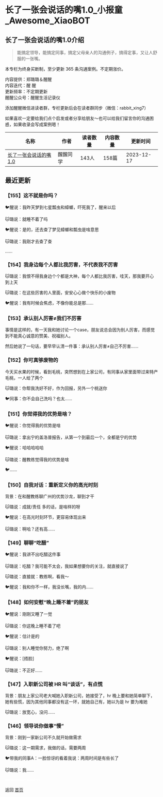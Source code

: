 # 长了一张会说话的嘴1.0_小报童_Awesome_XiaoBOT

## 长了一张会说话的嘴1.0介绍
> 能搞定领导，能搞定同事，搞定父母亲人的沟通例子，搞得定事，又让人舒服的一张嘴。    
    
本专栏为终身买断制，至少更新 365 条沟通案例。不定期涨价。    
    
内容提供：郑璐璐＆醒醒    
内容迭代：醒 醒    
更新频率：不定期更新    
醒醒公众号：醒醒生活记录仪    
    
添加醒醒微信进读者群，专栏更新后会在读者群同步（微信：rabbit_xing7）    
    
如果喜欢一定要给我们点个启发或者分享给朋友～也可以给我们留言你的沟通困惑，如果收录会写成案例嗯！  
  


|名称|作者|读者数量|内容数量|更新时间|
|---|---|---|---|---|
|[长了一张会说话的嘴1.0](https://xiaobot.net/p/goodtalk?refer=0b133df9-27dc-423b-8101-639049001c13)|醒醒同学|143人|158篇|2023-12-17|

## 最近更新
### 【155】这不就是你吗？

🐦醒说：我昨天梦到七星瓢虫和蟑螂，吓死我了，醒来以后

🐱璐说：就睡不着了吗

🐦醒说：是的，还去查了梦见蟑螂和瓢虫是啥意思

🐱璐说：我刚才去查了查

......

### 【154】我身边每个人都比我厉害，不代表我不厉害

🐱璐说：我恨不得我身边个个都是大神，每个人都比我厉害，哇天，那我要开心到上天

🐱璐说：在这些厉害的人里面，安安心心做个快乐的小废物

🐦醒说：我有时候会焦虑，不像你能总是那......

### 【153】承认别人厉害≠我们不厉害

事情是这样的，有一天我和她讨论一个case，朋友说总会因为别人厉害，而感觉到不能真心诚意的赞美、祝福别人。

然后她说了一句话，要早早认清一件事：承认别人厉害≠自己不厉害......

### 【152】你可真够废物的

今天买水果的时候，看到毛桃，突然想到在上家公司，有同事从家里面带过来特产毛桃，一人给了两个

🐱璐说：你帮我洗好不好，作为回报，另外一个桃送你

🐦同事：你不会自己洗吗？也太......

### 【151】你觉得我的优势是啥？

🐦醒说：你觉得我的优势是啥

🐱璐说：拿出宁的盖洛普报告，从第一个到最后一个，全都是宁的优势

🐦醒说：哈哈哈哈哈

🐱璐说：醒教练觉得我的优势是啥

🐦......

### 【150】自我对话：重新定义你的高光时刻

背景：在和醒教练聊广州的优势沙龙，聊到才干

🐱璐说：成就/责任 多的话，是啥样的呀

🐦醒说：在高光时刻环节，更容易体现出来

🐱璐说：啊哈？还有高......

### 【149】聊聊“吃醋”

🐦醒说：我讲不出吃醋这件事

🐱璐说：吃醋？我可能不太会，我如果想要你的关注，就直接说了

🐱璐说：直接就：教练啊，看我～

🐦醒说：我和你不一样，我没长嘴，我的内......

### 【148】如何安慰“晚上睡不着”的朋友

🐦醒说：刚刚又睡了一觉

🐱璐说：你这晚上睡不着了吧

🐦醒说：估计是的

🐱璐说：别人睡觉你努力，绝了啊

🐦醒说：[捂脸]

🐱璐说：不正好......

### 【147】入职新公司被 HR 叫“谈话”，有点慌

背景：朋友上家公司老大喊她入职新公司，她接受了，hr 晚上要和她简单聊下，她有些慌，因为其他同事都没有这一环，就她自己有，她以为是 hr 要为难她

🐱璐说：放宽心，没问......

### 【146】领导说你做事“慢”

背景：刚到一家新公司不久就开始做需求

🐱璐说：这一期需求，我做的话，需要两周

🐦带我的同事A：一脸惊讶的看着我说：两周时间是有些长了

🐱璐说：我......


<a href="https://github.com/Reno9527/awesome-xiaobot" style="color: white; text-decoration: none;">awesome-xiaobot</a>

返回 [首页](../README.md)
